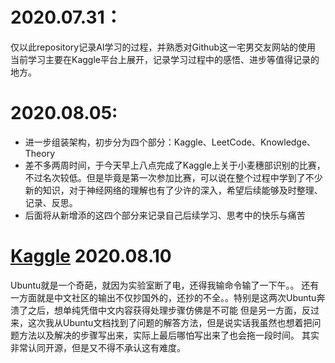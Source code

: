 2020.07.31：
=====================
仅以此repository记录AI学习的过程，并熟悉对Github这一宅男交友网站的使用
当前学习主要在Kaggle平台上展开，记录学习过程中的感悟、进步等值得记录的地方。   


2020.08.05:  
=====================
* 进一步组装架构，初步分为四个部分：Kaggle、LeetCode、Knowledge、Theory  
* 差不多两周时间，于今天早上八点完成了Kaggle上关于小麦穗部识别的比赛，不过名次较低。但是毕竟是第一次参加比赛，可以说在整个过程中学到了不少新的知识，对于神经网络的理解也有了少许的深入，希望后续能够及时整理、记录、反思。
* 后面将从新增添的这四个部分来记录自己后续学习、思考中的快乐与痛苦

[Kaggle](https://github.com/fjd330621/Self-Learning/blob/master/Kaggle)
2020.08.10  
===============
Ubuntu就是一个奇葩，就因为实验室断了电，还得我输命令输了一下午。。
还有一方面就是中文社区的输出不仅抄国外的，还抄的不全。。特别是这两次Ubuntu奔溃了之后，想单纯凭借中文内容获得处理步骤仿佛是不可能
但是另一方面，反过来，这次我从Ubuntu文档找到了问题的解答方法，但是说实话我虽然也想着把问题方法以及解决的步骤写出来，实际上最后哪怕写出来了也会拖一段时间。
其实非常认同开源，但是又不得不承认这有难度。
